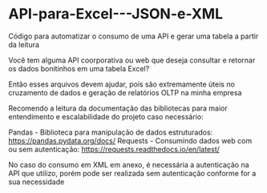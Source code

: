 # API-para-Excel---JSON-e-XML
Código para automatizar o consumo de uma API e gerar uma tabela a partir da leitura

Você tem alguma API coorporativa ou web que deseja consultar e retornar os dados bonitinhos em uma tabela Excel?

Então esses arquivos devem ajudar, pois são extremamente úteis no cruzamento de dados e geração de relatórios OLTP na minha empresa

Recomendo a leitura da documentação das bibliotecas para maior entendimento e escalabilidade do projeto caso necessário:

Pandas - Biblioteca para manipulação de dados estruturados: https://pandas.pydata.org/docs/
Requests - Consumindo dados web com ou sem autenticação: https://requests.readthedocs.io/en/latest/

No caso do consumo em XML em anexo, é necessária a autenticação na API que utilizo, porém pode ser realizada sem autenticação conforme for a sua necessidade
